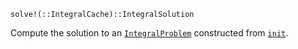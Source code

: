 ```
solve!(::IntegralCache)::IntegralSolution
```

Compute the solution to an [`IntegralProblem`](@ref) constructed from [`init`](@ref).
